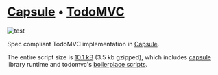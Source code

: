 # [Capsule][] • [TodoMVC](http://todomvc.com)

![test](https://github.com/capsidjs/capsule-todomvc/workflows/test/badge.svg)

Spec compliant TodoMVC implementation in [Capsule][].

The entire script size is [10.1 kB](https://github.com/capsidjs/capsule-todomvc/blob/main/docs/todoapp.41aa81c2.js) (3.5 kb gzipped), which includes [capsule] library runtime and todomvc's [boilerplace scripts](https://github.com/tastejs/todomvc-common/blob/master/base.js).

[Capsule]: https://github.com/capsidjs/capsule
